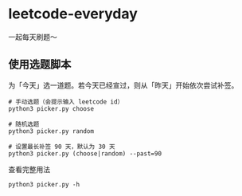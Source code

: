 # leetcode-everyday
一起每天刷题～

## 使用选题脚本

为「今天」选一道题。若今天已经宣过，则从「昨天」开始依次尝试补签。

```
# 手动选题（会提示输入 leetcode id）
python3 picker.py choose

# 随机选题
python3 picker.py random

# 设置最长补签 90 天，默认为 30 天
python3 picker.py (choose|random) --past=90
```

查看完整用法
```
python3 picker.py -h
```
